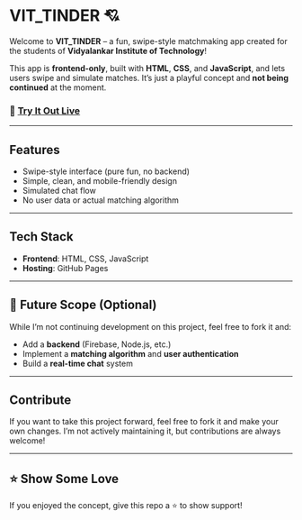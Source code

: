 # VIT_TINDER 💘

Welcome to **VIT_TINDER** – a fun, swipe-style matchmaking app created for the students of **Vidyalankar Institute of Technology**!

This app is **frontend-only**, built with **HTML**, **CSS**, and **JavaScript**, and lets users swipe and simulate matches. It’s just a playful concept and **not being continued** at the moment.

### 🔗 [Try It Out Live](https://omee-69.github.io/VIT_TINDER/)

---

## Features

- Swipe-style interface (pure fun, no backend)
- Simple, clean, and mobile-friendly design
- Simulated chat flow
- No user data or actual matching algorithm

---

## Tech Stack

- **Frontend**: HTML, CSS, JavaScript
- **Hosting**: GitHub Pages

---

## 🚀 Future Scope (Optional)

While I’m not continuing development on this project, feel free to fork it and:

- Add a **backend** (Firebase, Node.js, etc.)
- Implement a **matching algorithm** and **user authentication**
- Build a **real-time chat** system

---

## Contribute

If you want to take this project forward, feel free to fork it and make your own changes. I’m not actively maintaining it, but contributions are always welcome!

---

## ⭐️ Show Some Love

If you enjoyed the concept, give this repo a ⭐ to show support!
